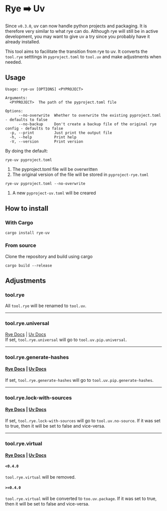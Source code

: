 # Rye ➡️ Uv
Since `v0.3.0`, uv can now handle python projects and packaging.
It is therefore very similar to what rye can do.
Although rye will still be in active development, you may want to give uv a try since you probably have it already installed.

This tool aims to facilitate the transition from rye to uv.
It converts the `tool.rye` setttings in `pyproject.toml`  to `tool.uv` and make adjustments when needed.

## Usage
```
Usage: rye-uv [OPTIONS] <PYPROJECT>

Arguments:
  <PYPROJECT>  The path of the pyproject.toml file

Options:
      --no-overwrite  Whether to overwrite the existing pyproject.toml - defaults to false
      --no-backup     Don't create a backup file of the original rye config - defaults to false
  -p, --print         Just print the output file
  -h, --help          Print help
  -V, --version       Print version
```

By doing the default:

```
rye-uv pyproject.toml
```
1. The pyproject.toml file will be overwritten
2. The original version of the file will be stored in `pyproject-rye.toml`

```
rye-uv pyproject.toml --no-overwrite
```
1. A new `pyproject-uv.toml` will be creared


## How to install

### With Cargo
```
cargo install rye-uv
```

### From source
Clone the repository and build using cargo
```
cargo build --release
```

## Adjustments
### tool.rye
All `tool.rye` will be renamed to `tool.uv`.

-----

### tool.rye.universal
[Rye Docs](https://rye.astral.sh/guide/pyproject/#toolryeuniversal) | [Uv Docs](https://docs.astral.sh/uv/reference/settings/#pip_universal)
\
If set, `tool.rye.universal` will go to `tool.uv.pip.universal`.

-----

### tool.rye.generate-hashes
#### [Rye Docs](https://rye.astral.sh/guide/pyproject/#toolryegenerate-hashes) | [Uv Docs](https://docs.astral.sh/uv/reference/settings/#pip_generate-hashes)
If set, `tool.rye.generate-hashes` will go to `tool.uv.pip.generate-hashes`.

-----

### tool.rye.lock-with-sources
#### [Rye Docs](https://rye.astral.sh/guide/pyproject/#toolryelock-with-sources) | [Uv Docs](https://docs.astral.sh/uv/reference/settings/#no-sources)
If set, `tool.rye.lock-with-sources` will go to `tool.uv.no-source`.
If it was set to true, then it will be set to false and vice-versa.

-----

### tool.rye.virtual
#### [Rye Docs](https://rye.astral.sh/guide/pyproject/#toolryevirtual) | [Uv Docs](https://docs.astral.sh/uv/reference/settings/#package)

####  `<0.4.0`
`tool.rye.virtual` will be removed.
#### `>=0.4.0`
`tool.rye.virtual` will be converted to `too.uv.package`.
If it was set to true, then it will be set to false and vice-versa.




